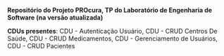 **Repositório do Projeto PROcura, TP do Laboratório de Engenharia de Software (na versão atualizada)**

**CDUs presentes**: CDU - Autenticação Usuário, CDU - CRUD Centros De Saúde, CDU - CRUD Medicamentos, CDU - Gerenciamento de Usuários, CDU - CRUD Pacientes

 
